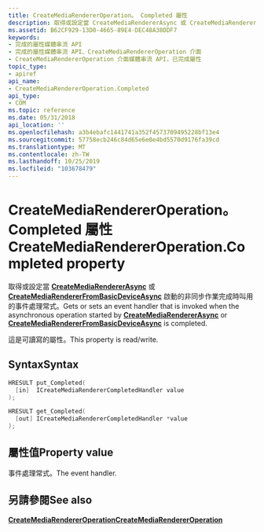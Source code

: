 ```yaml
---
title: CreateMediaRendererOperation。 Completed 屬性
description: 取得或設定當 CreateMediaRendererAsync 或 CreateMediaRendererFromBasicDeviceAsync 啟動的非同步作業完成時叫用的事件處理常式。
ms.assetid: B62CF929-13D0-4665-89E4-DEC48A38DDF7
keywords:
- 完成的屬性媒體串流 API
- 完成的屬性媒體串流 API、CreateMediaRendererOperation 介面
- CreateMediaRendererOperation 介面媒體串流 API，已完成屬性
topic_type:
- apiref
api_name:
- CreateMediaRendererOperation.Completed
api_type:
- COM
ms.topic: reference
ms.date: 05/31/2018
api_location: ''
ms.openlocfilehash: a3b4ebafc1441741a352f4573709495228bf13e4
ms.sourcegitcommit: 57758ecb246c84d65e6e0e4bd5570d9176fa39cd
ms.translationtype: MT
ms.contentlocale: zh-TW
ms.lasthandoff: 10/25/2019
ms.locfileid: "103678479"
---
```

# <a name="createmediarendereroperationcompleted-property"></a><span data-ttu-id="2764a-106">CreateMediaRendererOperation。 Completed 屬性</span><span class="sxs-lookup"><span data-stu-id="2764a-106">CreateMediaRendererOperation.Completed property</span></span>

<span data-ttu-id="2764a-107">取得或設定當 [**CreateMediaRendererAsync**](imediarendererfactory-createmediarendererasync.md) 或 [**CreateMediaRendererFromBasicDeviceAsync**](imediarendererfactory-createmediarendererfrombasicdeviceasync.md) 啟動的非同步作業完成時叫用的事件處理常式。</span><span class="sxs-lookup"><span data-stu-id="2764a-107">Gets or sets an event handler that is invoked when the asynchronous operation started by [**CreateMediaRendererAsync**](imediarendererfactory-createmediarendererasync.md) or [**CreateMediaRendererFromBasicDeviceAsync**](imediarendererfactory-createmediarendererfrombasicdeviceasync.md) is completed.</span></span>

<span data-ttu-id="2764a-108">這是可讀寫的屬性。</span><span class="sxs-lookup"><span data-stu-id="2764a-108">This property is read/write.</span></span>

## <a name="syntax"></a><span data-ttu-id="2764a-109">Syntax</span><span class="sxs-lookup"><span data-stu-id="2764a-109">Syntax</span></span>


```C++
HRESULT put_Completed(
  [in]  ICreateMediaRendererCompletedHandler value
);

HRESULT get_Completed(
  [out] ICreateMediaRendererCompletedHandler *value
);
```



## <a name="property-value"></a><span data-ttu-id="2764a-110">屬性值</span><span class="sxs-lookup"><span data-stu-id="2764a-110">Property value</span></span>

<span data-ttu-id="2764a-111">事件處理常式。</span><span class="sxs-lookup"><span data-stu-id="2764a-111">The event handler.</span></span>

## <a name="see-also"></a><span data-ttu-id="2764a-112">另請參閱</span><span class="sxs-lookup"><span data-stu-id="2764a-112">See also</span></span>

<dl> <dt>

[<span data-ttu-id="2764a-113">**CreateMediaRendererOperation**</span><span class="sxs-lookup"><span data-stu-id="2764a-113">**CreateMediaRendererOperation**</span></span>](createmediarendereroperation.md)
</dt> </dl>

 

 




